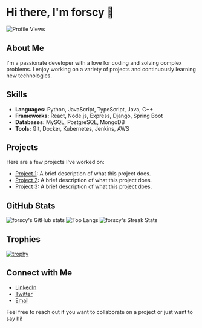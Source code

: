 # Hi there, I'm forscy 👋

![Profile Views](https://komarev.com/ghpvc/?username=forscy&color=blue)

## About Me

I'm a passionate developer with a love for coding and solving complex problems. I enjoy working on a variety of projects and continuously learning new technologies.

## Skills

- **Languages:** Python, JavaScript, TypeScript, Java, C++
- **Frameworks:** React, Node.js, Express, Django, Spring Boot
- **Databases:** MySQL, PostgreSQL, MongoDB
- **Tools:** Git, Docker, Kubernetes, Jenkins, AWS

## Projects

Here are a few projects I've worked on:

- [Project 1](https://github.com/forscy/project1): A brief description of what this project does.
- [Project 2](https://github.com/forscy/project2): A brief description of what this project does.
- [Project 3](https://github.com/forscy/project3): A brief description of what this project does.

## GitHub Stats

![forscy's GitHub stats](https://github-readme-stats.vercel.app/api?username=forscy&show_icons=true&theme=radical)
![Top Langs](https://github-readme-stats.vercel.app/api/top-langs/?username=forscy&layout=compact&theme=radical)
![forscy's Streak Stats](https://github-readme-streak-stats.herokuapp.com/?user=forscy&theme=radical)

## Trophies

[![trophy](https://github-profile-trophy.vercel.app/?username=forscy&theme=radical)](https://github.com/ryo-ma/github-profile-trophy)

## Connect with Me

- [LinkedIn](https://www.linkedin.com/in/forscy)
- [Twitter](https://twitter.com/forscy)
- [Email](mailto:forscy@example.com)

Feel free to reach out if you want to collaborate on a project or just want to say hi!
